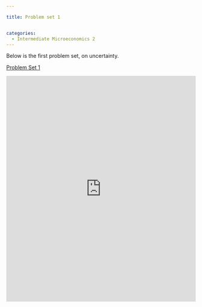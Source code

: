 ```yaml
---

title: Problem set 1


categories:
  - Intermediate Microeconomics 2
---
```

Below is the first problem set, on uncertainty. 



   <a title="View Problem Set 1 on Scribd" href="https://www.scribd.com/doc/125515878/Problem-Set-1" >Problem Set 1</a>

<iframe src="https://www.scribd.com/embeds/125515878/content?start_page=1&view_mode=scroll" data-auto-height="false" data-aspect-ratio="undefined" scrolling="no" width="100%" height="600" frameborder="0"></iframe>